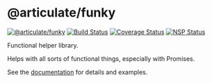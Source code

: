 # @articulate/funky
[![@articulate/funky](https://img.shields.io/npm/v/@articulate/funky.svg)](https://www.npmjs.com/package/@articulate/funky)
[![Build Status](https://travis-ci.org/articulate/funky.svg?branch=master)](https://travis-ci.org/articulate/funky)
[![Coverage Status](https://coveralls.io/repos/github/articulate/funky/badge.svg?branch=master)](https://coveralls.io/github/articulate/funky?branch=master)
[![NSP Status](https://nodesecurity.io/orgs/articulate/projects/677a1796-d29a-4d63-a4e3-7cd354f21324/badge)](https://nodesecurity.io/orgs/articulate/projects/677a1796-d29a-4d63-a4e3-7cd354f21324)

Functional helper library.

Helps with all sorts of functional things, especially with Promises.

See the [documentation](https://github.com/articulate/funky/blob/master/API.md) for details and examples.
